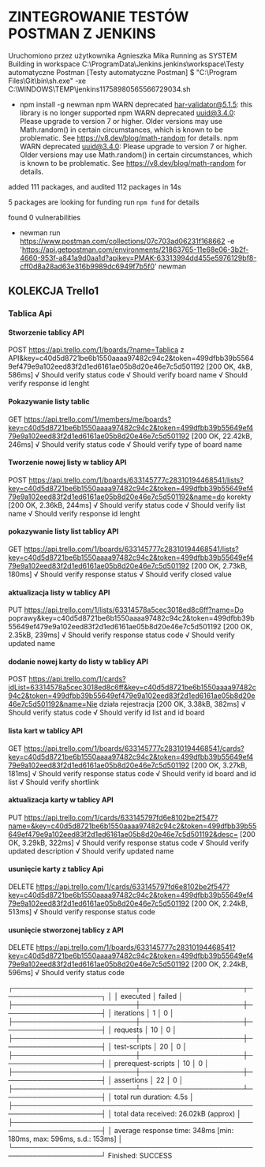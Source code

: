 # ZINTEGROWANIE TESTÓW POSTMAN Z JENKINS
Uruchomiono przez użytkownika Agnieszka Mika
Running as SYSTEM
Building in workspace C:\ProgramData\Jenkins\.jenkins\workspace\Testy automatyczne Postman
[Testy automatyczne Postman] $ "C:\Program Files\Git\bin\sh.exe" -xe C:\WINDOWS\TEMP\jenkins11758980565566729034.sh
+ npm install -g newman
npm WARN deprecated har-validator@5.1.5: this library is no longer supported
npm WARN deprecated uuid@3.4.0: Please upgrade  to version 7 or higher.  Older versions may use Math.random() in certain circumstances, which is known to be problematic.  See https://v8.dev/blog/math-random for details.
npm WARN deprecated uuid@3.4.0: Please upgrade  to version 7 or higher.  Older versions may use Math.random() in certain circumstances, which is known to be problematic.  See https://v8.dev/blog/math-random for details.

added 111 packages, and audited 112 packages in 14s

5 packages are looking for funding
  run `npm fund` for details

found 0 vulnerabilities
+ newman run https://www.postman.com/collections/07c703ad06231f168662 -e 'https://api.getpostman.com/environments/21863765-11e68e06-3b2f-4660-953f-a841a9d0aa1d?apikey=PMAK-63313994dd455e5976129bf8-cff0d8a28ad63e316b9989dc6949f7b5f0'
newman

## KOLEKCJA Trello1

### Tablica Api
#### Stworzenie tablicy API
  POST https://api.trello.com/1/boards/?name=Tablica z API&key=c40d5d8721be6b1550aaaa97482c94c2&token=499dfbb39b55649ef479e9a102eed83f2d1ed6161ae05b8d20e46e7c5d501192 [200 OK, 4kB, 586ms]
  √  Should verify status code
  √  Should verify board name
  √  Should verify response id lenght

#### Pokazywanie listy tablic
  GET https://api.trello.com/1/members/me/boards?key=c40d5d8721be6b1550aaaa97482c94c2&token=499dfbb39b55649ef479e9a102eed83f2d1ed6161ae05b8d20e46e7c5d501192 [200 OK, 22.42kB, 246ms]
  √  Should verify status code
  √  Should verify type of board name

#### Tworzenie nowej listy w tablicy API
  POST https://api.trello.com/1/boards/633145777c28310194468541/lists?key=c40d5d8721be6b1550aaaa97482c94c2&token=499dfbb39b55649ef479e9a102eed83f2d1ed6161ae05b8d20e46e7c5d501192&name=do korekty [200 OK, 2.36kB, 244ms]
  √  Should verify status code
  √  Should verify list name
  √  Should verify response id lenght

#### pokazywanie listy list tablicy API
  GET https://api.trello.com/1/boards/633145777c28310194468541/lists?key=c40d5d8721be6b1550aaaa97482c94c2&token=499dfbb39b55649ef479e9a102eed83f2d1ed6161ae05b8d20e46e7c5d501192 [200 OK, 2.73kB, 180ms]
  √  Should verify response status
  √  Should verify closed value

#### aktualizacja listy w tablicy API
  PUT https://api.trello.com/1/lists/63314578a5cec3018ed8c6ff?name=Do poprawy&key=c40d5d8721be6b1550aaaa97482c94c2&token=499dfbb39b55649ef479e9a102eed83f2d1ed6161ae05b8d20e46e7c5d501192 [200 OK, 2.35kB, 239ms]
  √  Should verify response status code
  √  Should verify updated name

#### dodanie nowej karty do listy w tablicy API
  POST https://api.trello.com/1/cards?idList=63314578a5cec3018ed8c6ff&key=c40d5d8721be6b1550aaaa97482c94c2&token=499dfbb39b55649ef479e9a102eed83f2d1ed6161ae05b8d20e46e7c5d501192&name=Nie działa rejestracja [200 OK, 3.38kB, 382ms]
  √  Should verify status code
  √  Should verify id list and id board

#### lista kart w tablicy API
  GET https://api.trello.com/1/boards/633145777c28310194468541/cards?key=c40d5d8721be6b1550aaaa97482c94c2&token=499dfbb39b55649ef479e9a102eed83f2d1ed6161ae05b8d20e46e7c5d501192 [200 OK, 3.27kB, 181ms]
  √  Should verify response status code
  √  Should verify id board and id list
  √  Should verify shortlink

#### aktualizacja karty w tablicy API
  PUT https://api.trello.com/1/cards/633145797fd6e8102be2f547?name=&key=c40d5d8721be6b1550aaaa97482c94c2&token=499dfbb39b55649ef479e9a102eed83f2d1ed6161ae05b8d20e46e7c5d501192&desc= [200 OK, 3.29kB, 322ms]
  √  Should verify response status code
  √  Should verify updated description
  √  Should verify updated name

#### usunięcie karty z tablicy Api
  DELETE https://api.trello.com/1/cards/633145797fd6e8102be2f547?key=c40d5d8721be6b1550aaaa97482c94c2&token=499dfbb39b55649ef479e9a102eed83f2d1ed6161ae05b8d20e46e7c5d501192 [200 OK, 2.24kB, 513ms]
  √  Should verify response status code

#### usunięcie stworzonej tablicy z API
  DELETE https://api.trello.com/1/boards/633145777c28310194468541?key=c40d5d8721be6b1550aaaa97482c94c2&token=499dfbb39b55649ef479e9a102eed83f2d1ed6161ae05b8d20e46e7c5d501192 [200 OK, 2.24kB, 596ms]
  √  Should verify status code

┌─────────────────────────┬─────────────────────┬────────────────────┐
│                         │            executed │             failed │
├─────────────────────────┼─────────────────────┼────────────────────┤
│              iterations │                   1 │                  0 │
├─────────────────────────┼─────────────────────┼────────────────────┤
│                requests │                  10 │                  0 │
├─────────────────────────┼─────────────────────┼────────────────────┤
│            test-scripts │                  20 │                  0 │
├─────────────────────────┼─────────────────────┼────────────────────┤
│      prerequest-scripts │                  10 │                  0 │
├─────────────────────────┼─────────────────────┼────────────────────┤
│              assertions │                  22 │                  0 │
├─────────────────────────┴─────────────────────┴────────────────────┤
│ total run duration: 4.5s                                           │
├────────────────────────────────────────────────────────────────────┤
│ total data received: 26.02kB (approx)                              │
├────────────────────────────────────────────────────────────────────┤
│ average response time: 348ms [min: 180ms, max: 596ms, s.d.: 153ms] │
└────────────────────────────────────────────────────────────────────┘
Finished: SUCCESS
